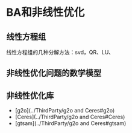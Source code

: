 # BA和非线性优化

## 线性方程组

线性方程组的几种分解方法：svd，QR、LU、

## 非线性优化问题的数学模型

## 非线性优化库

- [g2o](../ThirdParty/g2o and Ceres#g2o)
- [Ceres](../ThirdParty/g2o and Ceres#Ceres)
- [gtsam](../ThirdParty/g2o and Ceres#gtsam)
